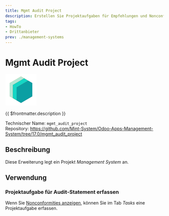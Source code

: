 ```yaml
---
title: Mgmt Audit Project
description: Erstellen Sie Projektaufgaben für Empfehlungen und Nonconformties.
tags:
- HowTo
- Drittanbieter
prev: ./management-systems
---
```


# Mgmt Audit Project
![icon_oms_box](attachments/icons_odoo_mint_system.png)

{{ $frontmatter.description }}

Technischer Name: `mgmt_audit_project`\
Repository: <https://github.com/Mint-System/Odoo-Apps-Management-System/tree/17.0/mgmt_audit_project>

## Beschreibung

Diese Erweiterung legt ein Projekt *Management System* an.

## Verwendung

### Projektaufgabe für Audit-Statement erfassen

Wenn Sie [Nonconformities anzeigen](Mgmt%20Audit.md#Nonconformities%20anzeigen), können Sie im Tab *Tasks* eine Projektaufgabe erfassen.
